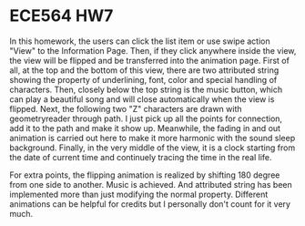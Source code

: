 #  ECE564 HW7
In this homework, the users can click the list item or use swipe action "View" to the Information Page. Then, if they click anywhere inside the view, the view will be flipped and be transferred into the animation page.
First of all, at the top and the bottom of this view, there are two attributed string showing the property of underlining, font, color and special handling of characters.
Then, closely below the top string is the music button, which can play a beautiful song and will close automatically when the view is flipped.
Next, the following two "Z" characters are drawn with geometryreader through path. I just pick up all the points for connection, add it to the path and make it show up. Meanwhile, the fading in and out animation is carried out here to make it more harmonic with the sound sleep background.
Finally, in the very middle of the view, it is a clock starting from the date of current time and continuely tracing the time in the real life.

For extra points, the flipping animation is realized by shifting 180 degree from one side to another. Music is achieved. And attributed string has been implemented more than just modifying the normal property. Different animations can be helpful for credits but I personally don't count for it very much.
